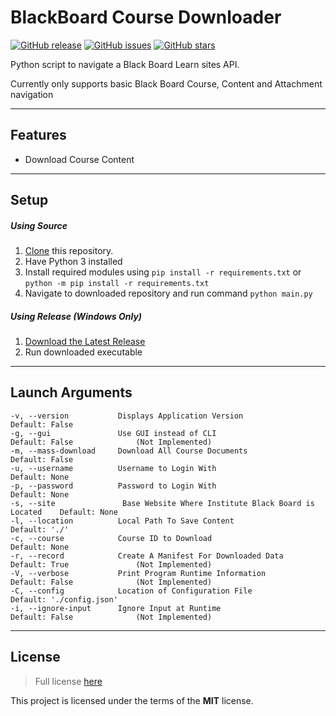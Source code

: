 BlackBoard Course Downloader
=======
[![GitHub release](https://img.shields.io/github/release/TimEnglart/BlackBoard-Course-Downloader.svg?label=Latest%20Release)](https://github.com/TimEnglart/BlackBoard-Course-Downloader/releases)
[![GitHub issues](https://img.shields.io/github/issues/TimEnglart/BlackBoard-Course-Downloader.svg?label=Issues)](https://github.com/TimEnglart/BlackBoard-Course-Downloader/issues)
[![GitHub stars](https://img.shields.io/github/stars/TimEnglart/BlackBoard-Course-Downloader.svg?color=Gold&label=Stars)](https://github.com/TimEnglart/BlackBoard-Course-Downloader/stargazers)

Python script to navigate a Black Board Learn sites API.

Currently only supports basic Black Board Course, Content and Attachment navigation

---

## Features
- Download Course Content

---

## Setup
##### Using Source
1. [Clone](https://github.com/TimEnglart/CloudFlareDDNS.git) this repository.
2. Have Python 3 installed
3. Install required modules using `pip install -r requirements.txt` or `python -m pip install -r requirements.txt`
4. Navigate to downloaded repository and run command `python main.py`
##### Using Release (Windows Only)
1. [Download the Latest Release](https://github.com/TimEnglart/BlackBoard-Course-Downloader/releases)
2. Run downloaded executable
---

## Launch Arguments
```
-v, --version           Displays Application Version                            Default: False          
-g, --gui               Use GUI instead of CLI                                  Default: False              (Not Implemented)
-m, --mass-download     Download All Course Documents                           Default: False
-u, --username          Username to Login With                                  Default: None
-p, --password          Password to Login With                                  Default: None
-s, --site               Base Website Where Institute Black Board is Located    Default: None
-l, --location          Local Path To Save Content                              Default: './'
-c, --course            Course ID to Download                                   Default: None
-r, --record            Create A Manifest For Downloaded Data                   Default: True               (Not Implemented)
-V, --verbose           Print Program Runtime Information                       Default: False              (Not Implemented)
-C, --config            Location of Configuration File                          Default: './config.json'    
-i, --ignore-input      Ignore Input at Runtime                                 Default: False              (Not Implemented)
```

---

## License
>Full license [here](https://github.com/TimEnglart/BlackBoard-Course-Downloader/blob/master/LICENSE)

This project is licensed under the terms of the **MIT** license.